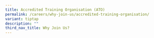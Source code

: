```yaml
---
title: Accredited Training Organisation (ATO)
permalink: /careers/why-join-us/accredited-training-organisation/
variant: tiptap
description: ""
third_nav_title: Why Join Us?
---
```

